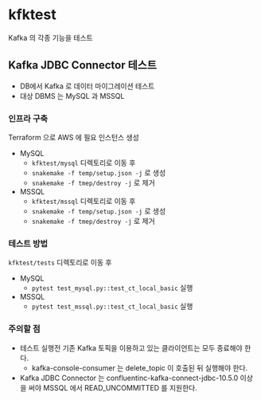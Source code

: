 # kfktest

Kafka 의 각종 기능을 테스트

## Kafka JDBC Connector 테스트

- DB에서 Kafka 로 데이터 마이그레이션 테스트 
- 대상 DBMS 는 MySQL 과 MSSQL

### 인프라 구축

Terraform 으로 AWS 에 필요 인스턴스 생성

- MySQL
  - `kfktest/mysql` 디렉토리로 이동 후
  - `snakemake -f temp/setup.json -j` 로 생성
  - `snakemake -f tmep/destroy -j` 로 제거
- MSSQL
  - `kfktest/mssql` 디렉토리로 이동 후
  - `snakemake -f temp/setup.json -j` 로 생성
  - `snakemake -f tmep/destroy -j` 로 제거

### 테스트 방법
`kfktest/tests` 디렉토리로 이동 후

- MySQL
  - `pytest test_mysql.py::test_ct_local_basic` 실행
- MSSQL
  - `pytest test_mssql.py::test_ct_local_basic` 실행

### 주의할 점
- 테스트 실행전 기존 Kafka 토픽을 이용하고 있는 클라이언트는 모두 종료해야 한다.
  - kafka-console-consumer 는 delete_topic 이 호출된 뒤 실행해야 한다.
- Kafka JDBC Connector 는 confluentinc-kafka-connect-jdbc-10.5.0 이상을 써야 MSSQL 에서 READ_UNCOMMITTED 를 지원한다.
